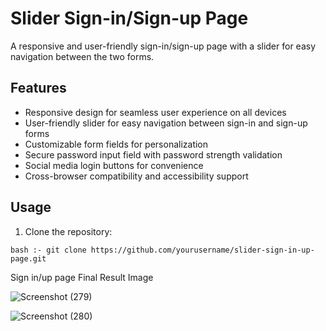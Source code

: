 # Slider Sign-in/Sign-up Page

A responsive and user-friendly sign-in/sign-up page with a slider for easy navigation between the two forms.

## Features

- Responsive design for seamless user experience on all devices
- User-friendly slider for easy navigation between sign-in and sign-up forms
- Customizable form fields for personalization
- Secure password input field with password strength validation
- Social media login buttons for convenience
- Cross-browser compatibility and accessibility support

## Usage

1. Clone the repository:

``` bash :- git clone https://github.com/yourusername/slider-sign-in-up-page.git ```

Sign in/up page Final Result Image

![Screenshot (279)](https://github.com/meetsavani07/Slider-Sign-in-up-page/assets/146066645/3dd9823f-fc2c-4005-bba2-90c11a867be3)

![Screenshot (280)](https://github.com/meetsavani07/Slider-Sign-in-up-page/assets/146066645/936db459-2dfb-4559-9edc-aa39f45fccdf)

